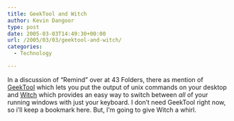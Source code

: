 ```yaml
---
title: GeekTool and Witch
author: Kevin Dangoor
type: post
date: 2005-03-03T14:49:30+00:00
url: /2005/03/03/geektool-and-witch/
categories:
  - Technology

---
```

In a discussion of &#8220;Remind&#8221; over at 43 Folders, there as mention of [GeekTool][1] which lets you put the output of unix commands on your desktop and [Witch][2] which provides an easy way to switch between _all_ of your running windows with just your keyboard. I don&#8217;t need GeekTool right now, so i&#8217;ll keep a bookmark here. But, I&#8217;m going to give Witch a whirl.

 [1]: http://projects.tynsoe.org/en/geektool/ "Tynsoe projects"
 [2]: http://www.petermaurer.de/nasi.php?thema=witch&sprache=english&kopf=labor
